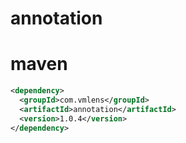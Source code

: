 # annotation

# maven
```xml
<dependency>
  <groupId>com.vmlens</groupId>
  <artifactId>annotation</artifactId>
  <version>1.0.4</version>
</dependency>
```

